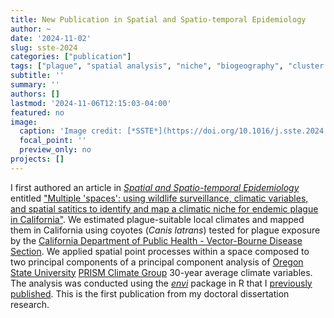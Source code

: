 ```yaml
---
title: New Publication in Spatial and Spatio-temporal Epidemiology
author: ~
date: '2024-11-02'
slug: sste-2024
categories: ["publication"]
tags: ["plague", "spatial analysis", "niche", "biogeography", "cluster detection", "point pattern", "kernel density estimation", "spatial relative risk", "publication", "coyote"]
subtitle: ''
summary: ''
authors: []
lastmod: '2024-11-06T12:15:03-04:00'
featured: no
image:
  caption: 'Image credit: [*SSTE*](https://doi.org/10.1016/j.sste.2024.100696)'
  focal_point: ''
  preview_only: no
projects: []
---
```


I first authored an article in [*Spatial and Spatio-temporal Epidemiology*](https://www.sciencedirect.com/journal/spatial-and-spatio-temporal-epidemiology) entitled ["Multiple 'spaces': using wildlife surveillance, climatic variables, and spatial satitics to identify and map a climatic niche for endemic plague in California"](https://doi.org/10.1016/j.sste.2024.100696). We estimated plague-suitable local climates and mapped them in California using coyotes (*Canis latrans*) tested for plague exposure by the [California Department of Public Health - Vector-Bourne Disease Section](https://www.cdph.ca.gov/Programs/CID/DCDC/Pages/VBDS.aspx). We applied spatial point processes within a space composed to two principal components of a principal component analysis of [Oregon State University](https://oregonstate.edu/) [PRISM Climate Group](https://prism.oregonstate.edu/) 30-year average climate variables. The analysis was conducted using the [*envi*](https://cran.r-project.org/package=envi) package in R that I [previously published](/post/cran-envi). This is the first publication from my doctoral dissertation research.
